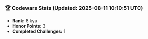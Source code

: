 ### 🏆 Codewars Stats (Updated: 2025-08-11 10:10:51 UTC)

- **Rank:** 8 kyu
- **Honor Points:** 3
- **Completed Challenges:** 1
